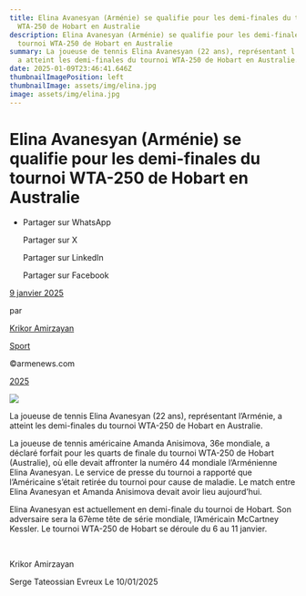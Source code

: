 ```yaml
---
title: Elina Avanesyan (Arménie) se qualifie pour les demi-finales du tournoi
  WTA-250 de Hobart en Australie
description: Elina Avanesyan (Arménie) se qualifie pour les demi-finales du
  tournoi WTA-250 de Hobart en Australie
summary: La joueuse de tennis Elina Avanesyan (22 ans), représentant l’Arménie,
  a atteint les demi-finales du tournoi WTA-250 de Hobart en Australie.
date: 2025-01-09T23:46:41.646Z
thumbnailImagePosition: left
thumbnailImage: assets/img/elina.jpg
image: assets/img/elina.jpg
---
```

# **Elina Avanesyan (Arménie) se qualifie pour les demi-finales du tournoi WTA-250 de Hobart en Australie**

* Partager sur WhatsApp

  Partager sur X

  Partager sur LinkedIn

  Partager sur Facebook

[9 janvier 2025](https://www.armenews.com/elina-avanesyan-armenie-se-qualifie-pour-les-demi-finales-du-tournoi-wta-250-de-hobart-en-australie/)

par

[Krikor Amirzayan](https://www.armenews.com/author/krikor56/)

[Sport](https://www.armenews.com/categorie/sport/)

©armenews.com

[2025](https://www.armenews.com/elina-avanesyan-armenie-se-qualifie-pour-les-demi-finales-du-tournoi-wta-250-de-hobart-en-australie/)

![](https://www.armenews.com/wp-content/uploads/2025/01/3321C.jpg)

La joueuse de tennis Elina Avanesyan (22 ans), représentant l’Arménie, a atteint les demi-finales du tournoi WTA-250 de Hobart en Australie.

La joueuse de tennis américaine Amanda Anisimova, 36e mondiale, a déclaré forfait pour les quarts de finale du tournoi WTA-250 de Hobart (Australie), où elle devait affronter la numéro 44 mondiale l’Arménienne Elina Avanesyan. Le service de presse du tournoi a rapporté que l’Américaine s’était retirée du tournoi pour cause de maladie. Le match entre Elina Avanesyan et Amanda Anisimova devait avoir lieu aujourd’hui.

Elina Avanesyan est actuellement en demi-finale du tournoi de Hobart. Son adversaire sera la 67ème tête de série mondiale, l’Américain McCartney Kessler. Le tournoi WTA-250 de Hobart se déroule du 6 au 11 janvier.

 

Krikor Amirzayan

Serge Tateossian Evreux Le 10/01/2025